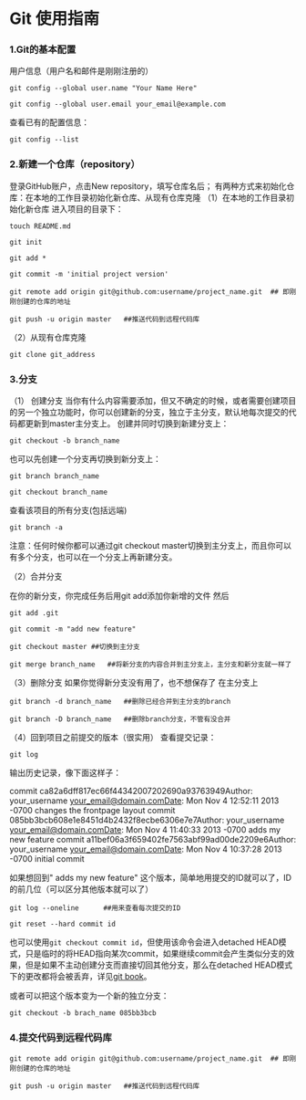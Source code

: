 # Git 使用指南

### 1.Git的基本配置

用户信息（用户名和邮件是刚刚注册的）
```
git config --global user.name "Your Name Here"

git config --global user.email your_email@example.com
```
查看已有的配置信息：
```
git config --list
```

### 2.新建一个仓库（repository）

登录GitHub账户，点击New repository，填写仓库名后；
有两种方式来初始化仓库：在本地的工作目录初始化新仓库、从现有仓库克隆
（1）在本地的工作目录初始化新仓库
进入项目的目录下：
```
touch README.md

git init

git add *

git commit -m 'initial project version'

git remote add origin git@github.com:username/project_name.git  ## 即刚刚创建的仓库的地址

git push -u origin master	##推送代码到远程代码库
```
（2）从现有仓库克隆
```
git clone git_address
```

### 3.分支

（1） 创建分支
当你有什么内容需要添加，但又不确定的时候，或者需要创建项目的另一个独立功能时，你可以创建新的分支，独立于主分支，默认地每次提交的代码都更新到master主分支上。
创建并同时切换到新建分支上：
```
git checkout -b branch_name
```
也可以先创建一个分支再切换到新分支上：
```
git branch branch_name

git checkout branch_name
```
查看该项目的所有分支(包括远端)
```
git branch -a
```
注意：任何时候你都可以通过git checkout master切换到主分支上，而且你可以有多个分支，也可以在一个分支上再新建分支。

（2）合并分支

在你的新分支，你完成任务后用git add添加你新增的文件
然后
```
git add .git

git commit -m "add new feature" 

git checkout master	##切换到主分支

git merge branch_name	##将新分支的内容合并到主分支上，主分支和新分支就一样了
```

（3）删除分支
如果你觉得新分支没有用了，也不想保存了
在主分支上
```
git branch -d branch_name	##删除已经合并到主分支的branch

git branch -D branch_name	##删除branch分支，不管有没合并
```

（4）回到项目之前提交的版本（很实用）
查看提交记录：
```
git log
```
输出历史记录，像下面这样子：

commit ca82a6dff817ec66f44342007202690a93763949Author: your_username your_email@domain.comDate:   Mon Nov 4 12:52:11 2013 -0700    changes the frontpage layout
commit 085bb3bcb608e1e8451d4b2432f8ecbe6306e7e7Author: your_username your_email@domain.comDate:   Mon Nov 4 11:40:33 2013 -0700    adds my new feature
commit a11bef06a3f659402fe7563abf99ad00de2209e6Author: your_username your_email@domain.comDate:   Mon Nov 4 10:37:28 2013 -0700    initial commit

如果想回到" adds my new feature" 这个版本，简单地用提交的ID就可以了，ID的前几位（可以区分其他版本就可以了）
```
git log --oneline      ##用来查看每次提交的ID

git reset --hard commit id 
```

也可以使用`git checkout commit id`，但使用该命令会进入detached HEAD模式，只是临时的将HEAD指向某次commit，如果继续commit会产生类似分支的效果，但是如果不主动创建分支而直接切回其他分支，那么在detached HEAD模式下的更改都将会被丢弃，详见[git book](https://git-scm.com/docs/git-checkout)。

或者可以把这个版本变为一个新的独立分支：
```
git checkout -b brach_name 085bb3bcb
```

### 4.提交代码到远程代码库
```
git remote add origin git@github.com:username/project_name.git  ## 即刚刚创建的仓库的地址

git push -u origin master	##推送代码到远程代码库
```